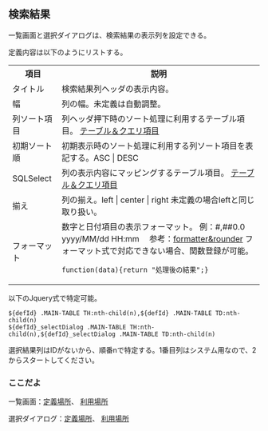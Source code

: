 ## 検索結果

一覧画面と選択ダイアログは、検索結果の表示列を設定できる。

定義内容は以下のようにリストする。
<table>
<tr><th>項目</th><th>説明</th></tr>
<tr><td>タイトル</td><td>検索結果列ヘッダの表示内容。</td></tr>
<tr><td>幅</td><td>列の幅。未定義は自動調整。</td></tr>
<tr><td>列ソート項目</td><td>列ヘッダ押下時のソート処理に利用するテーブル項目。
<a href="comm.fields.md">テーブル＆クエリ項目</a></td></tr>
<tr><td>初期ソート順</td><td>初期表示時のソート処理に利用する列ソート項目を表記する。ASC | DESC</td></tr>
<tr><td>SQLSelect</td><td>列の表示内容にマッピングするテーブル項目。
<a href="comm.fields.md">テーブル＆クエリ項目</a></td></tr>
<tr><td>揃え</td><td>列の揃え。left | center | right 未定義の場合leftと同じ取り扱い。</td></tr>
<tr><td>フォーマット</td><td>数字と日付項目の表示フォーマット。
例：#,##0.0　yyyy/MM/dd HH:mm　
参考：<a href="https://github.com/efwGrp/efw4.X/blob/master/help/formatter&rounder.md">formatter&rounder</a>
フォーマット式で対応できない場合、関数登録が可能。

```function(data){return "処理後の結果";}```

</td></tr>
</table>

以下のJquery式で特定可能。
```
${defId} .MAIN-TABLE TH:nth-child(n),${defId} .MAIN-TABLE TD:nth-child(n)
${defId}_selectDialog .MAIN-TABLE TH:nth-child(n),${defId}_selectDialog .MAIN-TABLE TD:nth-child(n)
```
選択結果列はIDがないから、順番nで特定する。1番目列はシステム用なので、2からスタートしてください。

### ここだよ
一覧画面：[定義場所](https://efwgrp.github.io/ske/svg/ths.listPage.def.svg)、
[利用場所](https://efwgrp.github.io/ske/svg/ths.listPage.svg)

選択ダイアログ：[定義場所](https://efwgrp.github.io/ske/svg/ths.selectDialog.def.svg)、
[利用場所](https://efwgrp.github.io/ske/svg/ths.selectDialog.svg)

